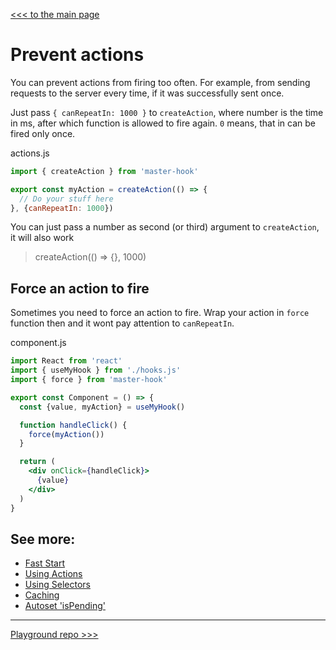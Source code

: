 [<<< to the main page](https://github.com/opium-pro/master-hook)

# Prevent actions

You can prevent actions from firing too often. For example, from sending requests to the server every time, if it was successfully sent once.

Just pass `{ canRepeatIn: 1000 }` to `createAction`, where number is the time in ms, after which function is allowed to fire again. `0` means, that in can be fired only once.

actions.js
```js
import { createAction } from 'master-hook'

export const myAction = createAction(() => {
  // Do your stuff here
}, {canRepeatIn: 1000})
```
You can just pass a number as second (or third) argument to `createAction`, it will also work
> createAction(() => {}, 1000)


## Force an action to fire
Sometimes you need to force an action to fire. Wrap your action in `force` function then and it wont pay attention to `canRepeatIn`.

component.js
```jsx
import React from 'react'
import { useMyHook } from './hooks.js'
import { force } from 'master-hook'

export const Component = () => {
  const {value, myAction} = useMyHook()

  function handleClick() {
    force(myAction())
  }

  return (
    <div onClick={handleClick}>
      {value}
    </div>
  )
}
```


## See more:

* [Fast Start](https://github.com/opium-pro/master-hook/blob/master/docs/FAST_START.md)
* [Using Actions](https://github.com/opium-pro/master-hook/blob/master/docs/ACTIONS.md)
* [Using Selectors](https://github.com/opium-pro/master-hook/blob/master/docs/SELECTORS.md)
* [Caching](https://github.com/opium-pro/master-hook/blob/master/docs/CACHING.md)
* [Autoset 'isPending'](https://github.com/opium-pro/master-hook/blob/master/docs/IS_PENDING.md)
---
[Playground repo >>>](https://github.com/opium-pro/master-hook-playground)